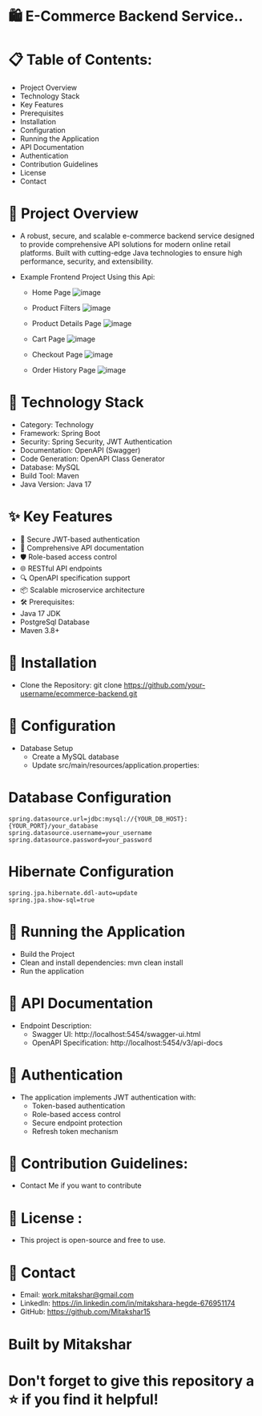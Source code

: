 # 🛍️ E-Commerce Backend Service..

# 📋 Table of Contents:
 * Project Overview
* Technology Stack
* Key Features
* Prerequisites
* Installation
* Configuration
* Running the Application
* API Documentation
* Authentication
* Contribution Guidelines
* License
* Contact

# 🌟 Project Overview
* A robust, secure, and scalable e-commerce backend service designed to provide comprehensive API solutions for modern online retail platforms. Built with cutting-edge Java technologies to ensure high performance, security, and extensibility.

* Example Frontend Project Using this Api: 
   * Home Page
     ![image](https://github.com/user-attachments/assets/63e4ddbb-e430-4d75-9847-8cf45693cc0f)

   * Product Filters
     ![image](https://github.com/user-attachments/assets/cd55ec1e-93ce-409a-90df-238f146790ac)

   * Product Details Page
     ![image](https://github.com/user-attachments/assets/f47f0fc6-335a-4c9e-a0b7-439b507203df)

   * Cart Page
     ![image](https://github.com/user-attachments/assets/f6594388-7909-477e-b5ba-22364828f99b)

   * Checkout Page
     ![image](https://github.com/user-attachments/assets/6e5bee31-9feb-4734-ad55-84ea81017fa8)

   * Order History Page
     ![image](https://github.com/user-attachments/assets/6136ae32-304d-4b46-9dde-b10aefed7f2e)


  



# 🚀 Technology Stack
* Category:	Technology
* Framework:	Spring Boot
* Security:	Spring Security, JWT Authentication
* Documentation:	OpenAPI (Swagger)
* Code Generation:	OpenAPI Class Generator
* Database:	MySQL
* Build Tool:	Maven
* Java Version:	Java 17

# ✨ Key Features
* 🔐 Secure JWT-based authentication
* 📄 Comprehensive API documentation
* 🛡️ Role-based access control
* 🌐 RESTful API endpoints
* 🔍 OpenAPI specification support
* 📦 Scalable microservice architecture
* 🛠️ Prerequisites:
* Java 17 JDK
* PostgreSql Database
* Maven 3.8+


# 🔧 Installation
* Clone the Repository: git clone https://github.com/your-username/ecommerce-backend.git

# 📝 Configuration
* Database Setup
   * Create a MySQL database
   * Update src/main/resources/application.properties:

# Database Configuration
    spring.datasource.url=jdbc:mysql://{YOUR_DB_HOST}:{YOUR_PORT}/your_database
    spring.datasource.username=your_username
    spring.datasource.password=your_password

# Hibernate Configuration
    spring.jpa.hibernate.ddl-auto=update
    spring.jpa.show-sql=true

# 🚀 Running the Application
* Build the Project
* Clean and install dependencies: mvn clean install
* Run the application

# 📖 API Documentation
* Endpoint Description:
  * Swagger UI:	http://localhost:5454/swagger-ui.html
  * OpenAPI Specification:	http://localhost:5454/v3/api-docs

# 🔐 Authentication
* The application implements JWT authentication with:
  * Token-based authentication
  * Role-based access control
  * Secure endpoint protection
  * Refresh token mechanism

# 🤝 Contribution Guidelines: 
* Contact Me if you want to contribute

# 📄 License : 
* This project is open-source and free to use.

# 👤 Contact
* Email: work.mitakshar@gmail.com
* LinkedIn: https://in.linkedin.com/in/mitakshara-hegde-676951174
* GitHub: https://github.com/Mitakshar15

# Built by Mitakshar

# Don't forget to give this repository a ⭐ if you find it helpful!
